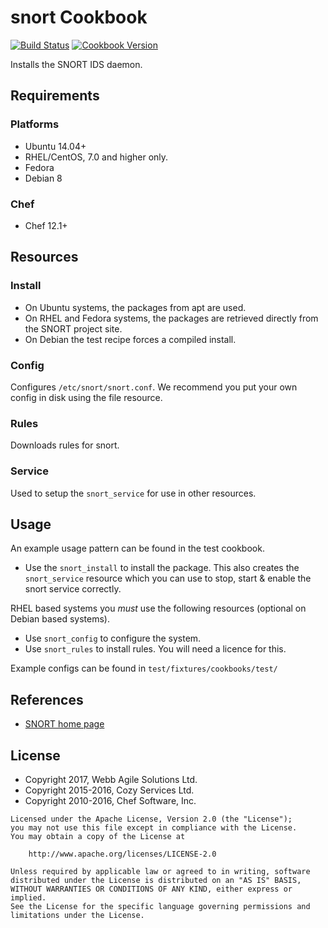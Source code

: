 # snort Cookbook

[![Build Status](https://travis-ci.org/sous-chefs/snort.svg?branch=master)](https://travis-ci.org/sous-chefs/snort) [![Cookbook Version](https://img.shields.io/cookbook/v/snort.svg)](https://supermarket.chef.io/cookbooks/snort)

Installs the SNORT IDS daemon.

## Requirements

### Platforms

- Ubuntu 14.04+
- RHEL/CentOS, 7.0 and higher only.
- Fedora
- Debian 8

### Chef

- Chef 12.1+

## Resources

### Install

- On Ubuntu systems, the packages from apt are used.
- On RHEL and Fedora systems, the packages are retrieved directly from the SNORT project site.
- On Debian the test recipe forces a compiled install.

### Config

Configures `/etc/snort/snort.conf`. We recommend you put your own config in disk using the file resource.

### Rules

Downloads rules for snort.

### Service

Used to setup the `snort_service` for use in other resources.

## Usage

An example usage pattern can be found in the test cookbook.

- Use the `snort_install` to install the package. This also creates the `snort_service` resource which you can use to stop, start & enable the snort service correctly.

RHEL based systems you _must_ use the following resources (optional on Debian based systems).

- Use `snort_config` to configure the system.
- Use `snort_rules` to install rules. You will need a licence for this.

Example configs can be found in `test/fixtures/cookbooks/test/`

## References

- [SNORT home page](http://www.snort.org)

## License

- Copyright 2017, Webb Agile Solutions Ltd.
- Copyright 2015-2016, Cozy Services Ltd.
- Copyright 2010-2016, Chef Software, Inc.

```
Licensed under the Apache License, Version 2.0 (the "License");
you may not use this file except in compliance with the License.
You may obtain a copy of the License at

    http://www.apache.org/licenses/LICENSE-2.0

Unless required by applicable law or agreed to in writing, software
distributed under the License is distributed on an "AS IS" BASIS,
WITHOUT WARRANTIES OR CONDITIONS OF ANY KIND, either express or implied.
See the License for the specific language governing permissions and
limitations under the License.
```
